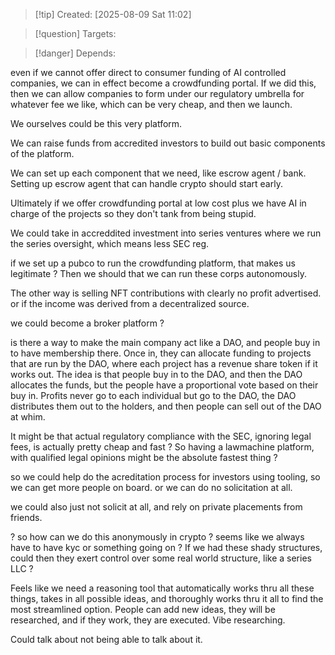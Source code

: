 
>[!tip] Created: [2025-08-09 Sat 11:02]

>[!question] Targets: 

>[!danger] Depends: 

even if we cannot offer direct to consumer funding of AI controlled companies, we can in effect become a crowdfunding portal.  If we did this, then we can allow companies to form under our regulatory umbrella for whatever fee we like, which can be very cheap, and then we launch.

We ourselves could be this very platform.

We can raise funds from accredited investors to build out basic components of the platform.

We can set up each component that we need, like escrow agent / bank.
Setting up escrow agent that can handle crypto should start early.

Ultimately if we offer crowdfunding portal at low cost plus we have AI in charge of the projects so they don't tank from being stupid.

We could take in accreddited investment into series ventures where we run the series oversight, which means less SEC reg.

if we set up a pubco to run the crowdfunding platform, that makes us legitimate ?
Then we should that we can run these corps autonomously.

The other way is selling NFT contributions with clearly no profit advertised.  or if the income was derived from a decentralized source.

we could become a broker platform ?

is there a way to make the main company act like a DAO, and people buy in to have membership there. Once in, they can allocate funding to projects that are run by the DAO, where each project has a revenue share token if it works out. The idea is that people buy in to the DAO, and then the DAO allocates the funds, but the people have a proportional vote based on their buy in. Profits never go to each individual but go to the DAO, the DAO distributes them out to the holders, and then people can sell out of the DAO at whim.

It might be that actual regulatory compliance with the SEC, ignoring legal fees, is actually pretty cheap and fast ?
So having a lawmachine platform, with qualified legal opinions might be the absolute fastest thing ?

so we could help do the acreditation process for investors using tooling, so we can get more people on board. or we can do no solicitation at all.

we could also just not solicit at all, and rely on private placements from friends.

? so how can we do this anonymously in crypto ? seems like we always have to have kyc or something going on ?
If we had these shady structures, could then they exert control over some real world structure, like a series LLC ?

Feels like we need a reasoning tool that automatically works thru all these things, takes in all possible ideas, and thoroughly works thru it all to find the most streamlined option.  People can add new ideas, they will be researched, and if they work, they are executed.  Vibe researching.

Could talk about not being able to talk about it.